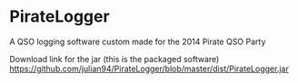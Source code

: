 PirateLogger
============

A QSO logging software custom made for the 2014 Pirate QSO Party

Download link for the jar (this is the packaged software)
https://github.com/julian94/PirateLogger/blob/master/dist/PirateLogger.jar
